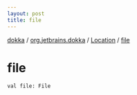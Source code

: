 ```yaml
---
layout: post
title: file
---
```

[dokka](../../index.md) / [org.jetbrains.dokka](../index.md) / [Location](index.md) / [file](file.md)

# file

```
val file: File
```

